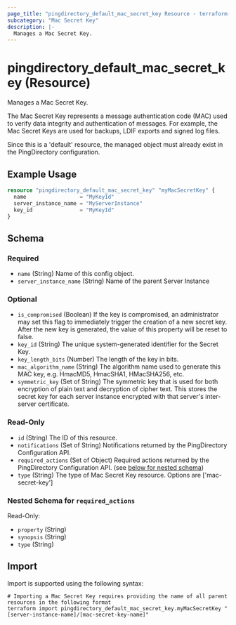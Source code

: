 ```yaml
---
page_title: "pingdirectory_default_mac_secret_key Resource - terraform-provider-pingdirectory"
subcategory: "Mac Secret Key"
description: |-
  Manages a Mac Secret Key.
---
```


# pingdirectory_default_mac_secret_key (Resource)

Manages a Mac Secret Key.

The Mac Secret Key represents a message authentication code (MAC) used to verify data integrity and authentication of messages. For example, the Mac Secret Keys are used for backups, LDIF exports and signed log files.

Since this is a 'default' resource, the managed object must already exist in the PingDirectory configuration.

## Example Usage

```terraform
resource "pingdirectory_default_mac_secret_key" "myMacSecretKey" {
  name                 = "MyKeyId"
  server_instance_name = "MyServerInstance"
  key_id               = "MyKeyId"
}
```

<!-- schema generated by tfplugindocs -->
## Schema

### Required

- `name` (String) Name of this config object.
- `server_instance_name` (String) Name of the parent Server Instance

### Optional

- `is_compromised` (Boolean) If the key is compromised, an administrator may set this flag to immediately trigger the creation of a new secret key. After the new key is generated, the value of this property will be reset to false.
- `key_id` (String) The unique system-generated identifier for the Secret Key.
- `key_length_bits` (Number) The length of the key in bits.
- `mac_algorithm_name` (String) The algorithm name used to generate this MAC key, e.g. HmacMD5, HmacSHA1, HMacSHA256, etc.
- `symmetric_key` (Set of String) The symmetric key that is used for both encryption of plain text and decryption of cipher text. This stores the secret key for each server instance encrypted with that server's inter-server certificate.

### Read-Only

- `id` (String) The ID of this resource.
- `notifications` (Set of String) Notifications returned by the PingDirectory Configuration API.
- `required_actions` (Set of Object) Required actions returned by the PingDirectory Configuration API. (see [below for nested schema](#nestedatt--required_actions))
- `type` (String) The type of Mac Secret Key resource. Options are ['mac-secret-key']

<a id="nestedatt--required_actions"></a>
### Nested Schema for `required_actions`

Read-Only:

- `property` (String)
- `synopsis` (String)
- `type` (String)

## Import

Import is supported using the following syntax:

```shell
# Importing a Mac Secret Key requires providing the name of all parent resources in the following format
terraform import pingdirectory_default_mac_secret_key.myMacSecretKey "[server-instance-name]/[mac-secret-key-name]"
```

